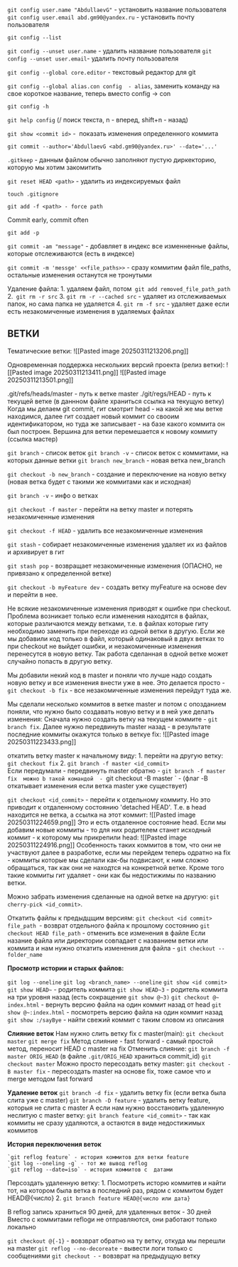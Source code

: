 `git config user.name "AbdullaevG"` - установить название пользователя
`git config user.email abd.gm90@yandex.ru` - установить почту пользователя

`git config --list`

`git config --unset user.name`  - удалить название пользователя
`git config --unset user.email`- удалить почту пользователя

`git config --global core.editor` - текстовый редактор для git

`git config --global alias.con config  - alias`, заменить команду на свое короткое название, теперь вместо config -> con

`git config -h`

`git help config` (/ поиск текста, n - вперед, shift+n - назад)

`git show <commit id>` -  показать изменения определенного коммита

`git commit --author='AbdullaevG <abd.gm90@yandex.ru>' --date='...'`

`.gitkeep` - данным файлом обычно заполняют пустую диркекторию, которую мы хотим закомитить

`git reset HEAD <path>` - удалить из индексируемых файл 

`touch .gitignore`

`git add -f <path> - force path`

Commit early, commit often

`git add -p `

`git commit -am "message"` - добавляет в индекс все изменненные файлы, которые отслеживаются (есть в индексе)

`git commit -m 'messge' <<file_paths>>` - сразу коммитим файл file_paths, остальные изменения останутся не тронутыми

Удаление файла:
	1. удаляем файл, потом` git add removed_file_path_path`
	2.` git rm -r src`
	3. `git rm -r --cached src` - удаляет из отслеживаемых папок, но сама папка не удаляется
	4. `git rm -f src` - удаляет  даже если есть незакомиченные изменения в удаляемых файлах
	

## ВЕТКИ 
Тематические ветки:
![[Pasted image 20250311213206.png]]


Одновременная поддержка нескольких версий проекта (релиз ветки):
![[Pasted image 20250311213411.png]]
![[Pasted image 20250311213501.png]]


.git/refs/heads/master - путь к ветке master
./git/regs/HEAD - путь к текущей ветке (в даннном файле храниться ссылка на текущую ветку)
Когда мы делаем git commit, гит смотрит head - на какой же мы ветке находимся, далее гит создает новый коммит со свооим идентификатором, но туда же записывает - на базе какого коммита он был построен. Вершина для ветки перемешается к новому коммиту (ссылка мастер)

`git branch` - список веток
`git branch -v` - список веток с коммитами, на которых данные ветки
`git branch new_branch` - новая ветка new_branch

`git checkout -b new_branch` - создание и переключение на новую ветку (новая ветка будет с такими же коммитами как и исходная)

`git branch -v` - инфо о ветках

`git checkout -f master` - перейти на ветку  master и потерять незакомиченные изменения

`git checkout -f HEAD` - удалить все незакомиченные изменения

`git stash` - собирает незакомиченные изменения удаляет их из файлов и архивирует в гит 
 
`git stash pop` - возвращает незакомиченные изменения  (ОПАСНО, не привязано к определенной ветке)

`git checkout -b myFeature dev` - создать ветку myFeature на основе  dev и перейти в нее.

Не всякие незакомиченные изменения приводят к ошибке при checkout. Проблема возникает только если изменения находятся в файлах, которые различаются между ветками, т.е. в файлах которые гиту необходимо заменить при переходе из одной ветки в другую. Если же мы добавили код только в файл, который одинаковый в двух ветках то при checkout не выйдет ошибки, и незакомиченные изменения перенесутся в новую ветку. Так работа сделанная в одной ветке может случайно попасть в другую ветку. 

Мы добавили некий код в master и поняли что лучше надо создать новую ветку и все 
изменения внести уже в нее. Это делается просто -  `git checkout -b fix` - все незакомиченные изменения перейдут туда же. 

Мы сделали несколько коммитов в ветке master и потом с опозданием поняли, что нужно было создавать новую ветку и в ней уже делать изменения:
Сначала нужно создать ветку на текущем коммите - `git branch fix`.
Далее нужно передвинуть master назад - в результате последние коммиты окажутся только в веткуе fix:
![[Pasted image 20250311223433.png]]

откатить ветку master к начальному виду: 
	 1. перейти на другую ветку: `git checkout fix`
	 2. `git branch -f master <id_commit>`  
Если передумали - передвинуть master обратно -  `git branch -f master fix 
можно b такой командой  - `git checkout -B master <id commtia>` - (флаг -B откатывает изменения если ветка master уже существует)
    	
    	
`git checkout <id_commit>` - перейти к отдельному коммиту. Но это приводит к отдаленному состоянию 'detached HEAD'. Т.е. в head находится не ветка, а ссылка на этот коммит:
![[Pasted image 20250311224659.png]]
 Это и есть отдаленное состояние head. Если мы добавим новые коммиты - то для них родителем станет исходный коммит - к которому мы прикрепили head:
 ![[Pasted image 20250311224916.png]]
Особенность таких коммитов в том, что они не участвуют далее в разработке, если мы перейдем теперь одратно на fix - коммиты которые мы сделали как-бы подвисают, к ним сложно обращаться, так как они не находтся на конкретной ветке. Кроме того такие коммиты гит удаляет - они как бы недостижимы по названию ветки. 

Можно забрать изменения сделанные на одной ветке на другую: `git cherry-pick <id_commit>`.

Откатить файлы к предыдцщим версиям:
`git checkout <id commit> file_path `- возврат отдельного файла к прошлому состоянию 
`git checkout HEAD file_path` - отменить все изменения в файле
Если назание файла или директории совпадает с названием ветки или коммита и нам нужно откатить изменения для файла - `git checkout -- folder_name`

**Просмотр истории и старых файлов:**

`git log --oneline` 
`git log <branch_name> --oneline`
`git show <id commit>`
`git show HEAD~` - родитель коммита 
`git show HEAD~3` - родитель коммита на три уровня назад (есть сокращение `git show @~3)`
`git checkout @~ index.html` - вернуть версию файла на один коммит назад от head
`git show @~:index.html`  - посмотреть версию файла на один коммит назад
`git show :/sayBye` - найти свежий коммит с таким словом из описания


**Слияние веток**
Нам нужно слить ветку fix c master(main):
	`git checkout master`
	`git merge fix`
Метод слияние - fast forward - самый простой метод, переносит HEAD с master на fix
Отменить слияние:
	`git branch -f master ORIG_HEAD` (в файле `.git/ORIG_HEAD` храниться commit_id)
	`git checkout master`
Можно просто пересоздать ветку master:
	 `git checkout -B master fix` - пересоздать master на основе fix, тоже самое что и merge методом fast forward

**Удаление веток**
`git branch -d fix` - удалить ветку fix (если ветка была слита уже с master)
`git branch -D feature` - удалить ветку feature, которыя не слита с master
А если нам нужно восстановить удаленную неслитую с master ветку:
`git branch feature <id_commit>` - так как коммиты не сразу удаляются, а остаются в виде недостижимых коммитов

**История переключения веток**

	`git reflog feature` - история коммитов для ветки feature
	`git log --oneling -g` - тот же вывод reflog
	`git reflog --date=iso` - история коммитов c  датами
	
Персоздать удаленную ветку:
	1. Посмотреть исторю коммитев и найти тот, на котором была ветка в последний раз, рядом с коммитом будет HEAD@{число}
	2. `git branch feature HEAD@{число или дата}`

В  reflog запись храниться 90 дней, для удаленных веток - 30 дней
Вместо с коммитами reflogи не отправляются, они работают только локально

`git checkout @{-1}` - вовзврат обратно на ту ветку, откуда мы перешли на master
`git reflog --no-decoreate` - вывести  логи только с сообщениями
`git checkout -` - вовзврат на предыдущую ветку






